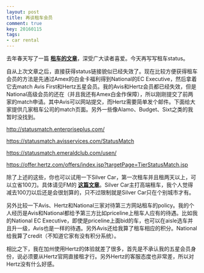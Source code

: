 ```yaml
---
layout: post
title: 再谈租车会员
comment: true
key: 20160115
tags:
- car rental
---
```


去年春天写了一篇
**[租车的文章](https://willguxy.wordpress.com/2015/05/08/%E5%A6%82%E4%BD%95%E5%BE%97%E5%88%B0%E4%BE%BF%E5%AE%9C%E5%8F%88%E9%AB%98%E7%AB%AF%E7%9A%84%E7%A7%9F%E8%BD%A6%E4%BA%AB%E5%8F%97%EF%BC%9F/)**，深受广大读者喜爱。今天再写写租车status。

自从上次文章之后，直接获得status链接貌似已经失效了。现在比较方便获得租车会员的方法是先通过Amex的白金卡福利得到National的EC Executive，然后拿着它去match Avis First和Hertz五星会员。我的Avis和Hertz会员都已经失效，但是National高级会员的还在（并且我还有Amex白金作保障），所以刚刚提交了前两家的match申请。其中Avis可以网站提交，而Hertz需要简单发个邮件。下面给大家提供几家租车公司的match页面。另外一些像Alamo、Budget、Sixt之类的我暂时没找到。

http://statusmatch.enterpriseplus.com/

https://statusmatch.avisservices.com/StatusMatch

https://statusmatch.emeraldclub.com/usen/

https://offer.hertz.com/offers/index.jsp?targetPage=TierStatusMatch.jsp

除了上述的这些，你也可以试用一下Silver Car，第一次租车并且租两天以上，可以立省100刀。具体请见FM的
**[这篇文章](http://frequentmiler.boardingarea.com/2015/10/30/silvercar-100-off/)**。Silver Car主打高端租车，我个人觉得减去100刀以后还是会很划算的，只不过限制就是Silver Car只在个别城市才有。

另外比较一下Avis、Hertz和National三家对待第三方网站租车的policy。我的个人经历是Avis和National都给予第三方比如priceline上租车人应有的待遇。比如我的National EC Executive，即使是priceline上面bid的车，也可以在aisle选车并且升一级，Avis也是一样的待遇。另外Avis还给我算了租车相应的积分。National给我算了credit（不知道它家有没有积分系统）。

相比之下，我在加州使用Hertz的体验就差了很多，首先是不承认我的五星会员身份，说必须要从Hertz官网直接租才行。另外Hertz的客服态度也非常差，所以对Hertz没有什么好感。